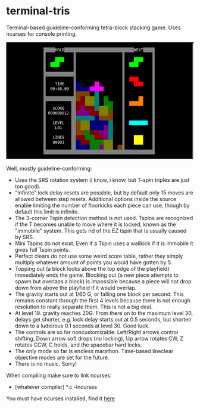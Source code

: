 # terminal-tris
Terminal-based guideline-conforming tetra-block stacking game. Uses ncurses for console printing.

![terminaltris gameplay](matrix.png)

Well, mostly guideline-conforming:
- Uses the SRS rotation system (i know, i know, but T-spin triples are just too good). 
- "infinite" lock delay resets are possible, but by default only 15 moves are allowed between step resets. Additional options inside the source enable limiting the number of floorkicks each piece can use, though by default this limit is infinite.
- The 3-corner Tspin detection method is not used. Tspins are recognized if the T becomes unable to move where it is locked, known as the "immobile" system. This gets rid of the EZ tspin that is usually caused by SRS.
- Mini Tspins do not exist. Even if a Tspin uses a wallkick if it is immobile it gives full Tspin points.
- Perfect clears do not use some weird score table, rather they simply multiply whatever amount of points you would have gotten by 5.
- Topping out (a block locks above the top edge of the playfield) immediately ends the game. Blocking out (a new piece attempts to spawn but overlaps a block) is impossible because a piece will not drop down from above the playfield if it would overlap.
- The gravity starts out at 1/60 G, or falling one block per second. This remains constant through the first 4 levels because there is not enough resolution to really separate them. This is not a big deal.
- At level 19. gravity reaches 20G. From there on to the maximum level 30, delays get shorter, e.g. lock delay starts out at 0.5 seconds, but shorten down to a ludicrous 0.1 seconds at level 30. Good luck.
- The controls are so far noncustomizable: Left/Right arrows control shifting, Down arrow soft drops (no locking), Up arrow rotates CW, Z rotates CCW, C holds, and the spacebar hard locks.
- The only mode so far is endless marathon. Time-based lineclear objective modes are set for the future.
- There is no music. Sorry!

When compiling make sure to link ncurses:
- [whatever compiler] *.c \-lncurses


You must have ncurses installed, find it [here](https://invisible-island.net/ncurses/)
